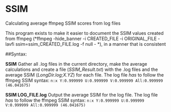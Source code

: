 ﻿# SSIM
Calculating average ffmpeg SSIM scores from log files

This program exists to make it easier to document the SSIM values created from ffmpeg (*ffmpeg -hide_banner -i CREATED_FILE -i ORIGINAL_FILE -lavfi ssim=ssim_CREATED_FILE.log -f null - *), in a manner that is consistent

##Syntax: 

**SSIM**
Gather all .log files in the current directory, make the average calculations and create a file (*SSIM_Result.txt*) with the .log files and the average SSIM (*LongDir.log;X.YZ*) for each file.
The log file *has* to follow the ffmpeg SSIM syntax: `n:x Y:0.999999 U:0.999999 V:0.999999 All:0.999999 (46.041675)`


**SSIM LOG_FILE.log**
Output the average SSIM for the log file.
The log file *has* to follow the ffmpeg SSIM syntax: `n:x Y:0.999999 U:0.999999 V:0.999999 All:0.999999 (46.041675)`

